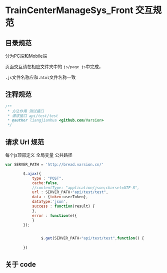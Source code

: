 # TrainCenterManageSys_Front 交互规范

## 目录规范

分为PC端和Mobile端

页面交互请在相应文件夹中的 `js/page_js`中完成，

`.js`文件名称应和`.html`文件名称一致

## 注释规范

```js
/**
 * 方法作用 测试接口
 * 请求接口 api/test/test
 * @author liangjianhua <github.com/Varsion>
 */
```

## 请求 Url 规范

每个js顶部定义 全局变量 公共路径

```js
var SERVER_PATH = 'http://bread.varsion.cn/'

        $.ajax({
            type : "POST",
            cache:false,
            //contentType: "application/json;charset=UTF-8",
            url : SERVER_PATH+"api/test/test",
            data : {token:userToken},
            dataType:'json',
            success : function(result) {
            },
            error : function(e){
            }
        });


				$.get(SERVER_PATH+"api/test/test",function() {
          
        })
```

## 关于 code

